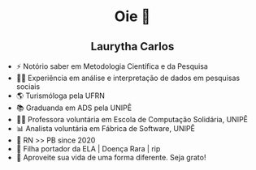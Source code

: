 <h1 align="center">Oie 👋</h1>

<h2 align="center"> Laurytha Carlos </h2>

- ⚡ Notório saber em Metodologia Científica e da Pesquisa
- 👩‍💼 Experiência em análise e interpretação de dados em pesquisas sociais
- 🌎 Turismóloga pela UFRN
- 📚 Graduanda em ADS pela UNIPÊ
- 👩‍🏫 Professora voluntária em Escola de Computação Solidária, UNIPÊ
- 📊 Analista voluntária em Fábrica de Software, UNIPÊ
- 🌵 RN >> PB since 2020
- 🖤 Filha portador da ELA | Doença Rara | rip
- 💬 Aproveite sua vida de uma forma diferente. Seja grato!
